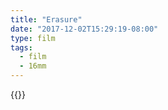 ```yaml
---
title: "Erasure"
date: "2017-12-02T15:29:19-08:00"
type: film
tags:
  - film
  - 16mm
---
```


{{<vimeo id="88865721" class="video-frame aspect-ratio-4-3">}}
